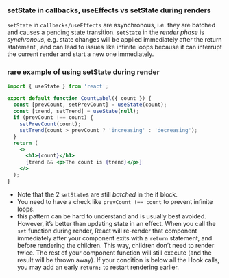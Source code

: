 ### setState in callbacks, useEffects vs setState during renders
`setState` in `callbacks/useEffects` are asynchronous, i.e. they are batched and causes a pending state transition. 
`setState` in the _render phase_ is _synchronous_, e.g. state changes will be applied immediately after the return statement , and can lead to issues like infinite loops because it can interrupt the current render and start a new one immediately.

### rare example of using setState during render
```jsx
import { useState } from 'react';

export default function CountLabel({ count }) {
  const [prevCount, setPrevCount] = useState(count);
  const [trend, setTrend] = useState(null);
  if (prevCount !== count) {
    setPrevCount(count);
    setTrend(count > prevCount ? 'increasing' : 'decreasing');
  }
  return (
    <>
      <h1>{count}</h1>
      {trend && <p>The count is {trend}</p>}
    </>
  );
}
```
- Note that the 2 `setState`s are still _batched_ in the if block.
- You need to have a check like `prevCount !== count` to prevent infinite loops. 
- this pattern can be hard to understand and is usually best avoided. However, it’s better than updating state in an effect. When you call the `set` function during render, React will re-render that component immediately after your component exits with a `return` statement, and before rendering the children. This way, children don’t need to render twice. The rest of your component function will still execute (and the result will be thrown away). If your condition is below all the Hook calls, you may add an early `return;` to restart rendering earlier.